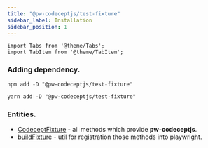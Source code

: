 ```yaml
---
title: "@pw-codeceptjs/test-fixture"
sidebar_label: Installation
sidebar_position: 1
---
```


```mdx-code-block
import Tabs from '@theme/Tabs';
import TabItem from '@theme/TabItem';
```

### Adding dependency.

<Tabs groupId="package-manager">
<TabItem value="npm">

```shell
npm add -D "@pw-codeceptjs/test-fixture"
```

</TabItem>
<TabItem value="yarn">

```shell
yarn add -D "@pw-codeceptjs/test-fixture"
```

</TabItem>
</Tabs>

### Entities.

* [CodeceptFixture](/test-fixture/codecept-fixture) - all methods which provide **pw-codeceptjs**.
* [buildFixture](/test-fixture/build-fixture) - util for registration those methods into playwright.

